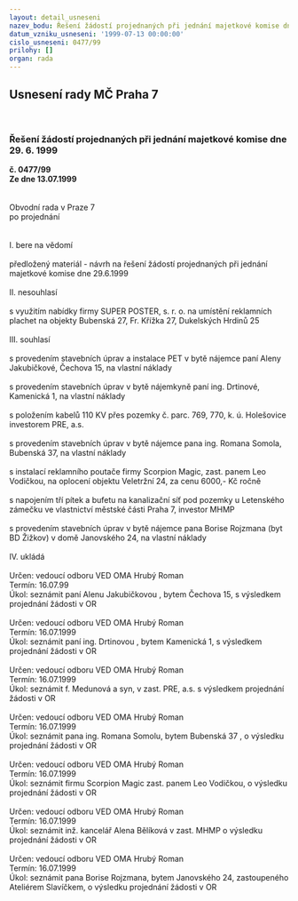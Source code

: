```yaml
---
layout: detail_usneseni
nazev_bodu: Řešení žádostí projednaných při jednání majetkové komise dne 29. 6. 1999
datum_vzniku_usneseni: '1999-07-13 00:00:00'
cislo_usneseni: 0477/99
prilohy: []
organ: rada
---
```

<div id="ucUsn_pList" class="usn">
	<span><h2>Usnesení rady MČ Praha 7 </h2>
<br></span><div class="standBody">
<span><h3>Řešení žádostí projednaných při jednání majetkové komise dne 29. 6. 1999</h3></span><div class="center">
		<strong>č. 0477/99</strong><br>
	</div>
<div class="center">
		<strong>Ze dne 13.07.1999</strong><br><br>
	</div>
<br>Obvodní rada v Praze 7<br>po projednání<br><br><br>I.	bere na vědomí<br><br> předložený materiál -  návrh na  řešení žádostí projednaných při jednání majetkové komise dne 29.6.1999<br><br>II.	nesouhlasí<br><br>s využitím nabídky firmy SUPER POSTER, s. r. o. na umístění reklamních plachet na objekty Bubenská 27, Fr. Křížka  27, Dukelských Hrdinů 25<br><br>III.	souhlasí <br><br>s provedením stavebních úprav a instalace PET v bytě nájemce paní Aleny Jakubičkové, Čechova 15, na vlastní náklady<br><br>s provedením stavebních úprav v bytě nájemkyně paní ing. Drtinové, Kamenická 1, na vlastní náklady<br><br>s položením kabelů 110 KV přes pozemky č. parc. 769, 770, k. ú. Holešovice investorem PRE, a.s.<br><br>s provedením stavebních úprav v bytě nájemce pana ing. Romana Somola, Bubenská 37, na vlastní náklady<br><br>s instalací reklamního poutače firmy Scorpion Magic, zast. panem Leo Vodičkou, na oplocení objektu Veletržní 24, za cenu 6000,- Kč ročně<br><br>s napojením tří pítek a bufetu na kanalizační síť pod pozemky u Letenského zámečku ve vlastnictví městské části Praha 7, investor MHMP<br><br>s provedením stavebních úprav v bytě nájemce pana Borise Rojzmana (byt BD Žižkov) v domě Janovského 24, na vlastní náklady<br><br> IV.	ukládá <br><br> Určen:	vedoucí odboru	VED OMA Hrubý Roman<br>Termín: 16.07.99<br>Úkol:	seznámit paní Alenu Jakubičkovou , bytem Čechova 15, s výsledkem projednání žádosti v OR<br> <br> Určen:	vedoucí odboru	VED OMA Hrubý Roman<br>Termín: 16.07.1999<br>Úkol:	seznámit paní ing. Drtinovou , bytem Kamenická 1, s výsledkem projednání žádosti v OR<br> <br> Určen:	vedoucí odboru	VED OMA Hrubý Roman<br>Termín: 16.07.1999<br>Úkol:	seznámit f. Medunová a syn, v zast. PRE, a.s. s výsledkem projednání žádosti v OR<br> <br> Určen:	vedoucí odboru	VED OMA Hrubý Roman<br>Termín: 16.07.1999<br>Úkol:	seznámit pana ing. Romana Somolu, bytem Bubenská 37 , o výsledku projednání žádosti v OR<br> <br> Určen:	vedoucí odboru	VED OMA Hrubý Roman<br>Termín: 16.07.1999<br>Úkol:	seznámit firmu Scorpion Magic zast. panem Leo Vodičkou, o výsledku projednání žádosti v OR<br> <br> Určen:	vedoucí odboru	VED OMA Hrubý Roman<br>Termín: 16.07.1999<br>Úkol:	seznámit inž. kancelář Alena Bělíková v zast. MHMP o výsledku projednání žádosti v OR<br> <br> Určen:	vedoucí odboru	VED OMA Hrubý Roman<br>Termín: 16.07.1999<br>Úkol:	seznámit pana Borise Rojzmana, bytem Janovského 24,  zastoupeného Ateliérem Slavíčkem,  o výsledku projednání žádosti v OR<br>
</div>
</div>